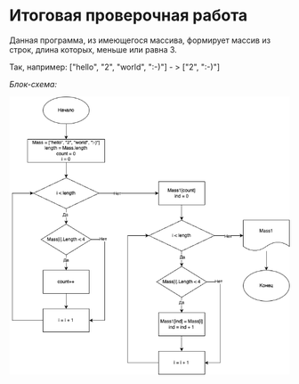 # Итоговая проверочная работа

Данная программа, из имеющегося массива, формирует массив из строк, длина которых, меньше или равна 3.

Так, например:
["hello", "2", "world", ":-)"] - > ["2", ":-)"]

*Блок-схема:*


![Блок_схема](/Блок_схема.jpeg)
